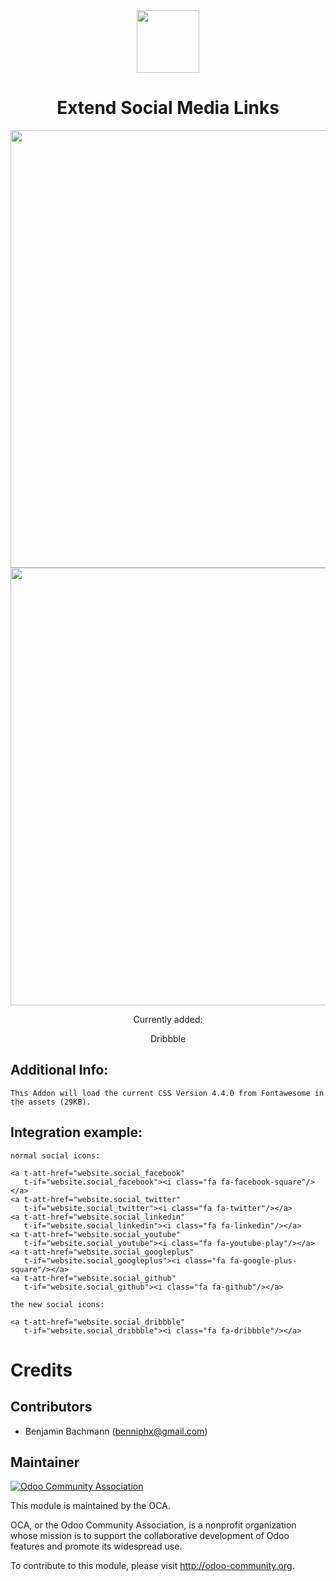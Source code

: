 
<center>
<a href="https://dribbble.com/">
<img class="oe_picture" width="100" src="https://github.com/blooparksystems/website/blob/8.0/website_social_media_icon_extention/static/description/dribbble.png?raw=true">
</a>

Extend Social Media Links
=========================

<img class="oe_picture" width="700" src="https://github.com/blooparksystems/website/blob/8.0/website_social_media_icon_extention/static/description/settings.png?raw=true">
<img class="oe_picture" width="700" src="https://github.com/blooparksystems/website/blob/8.0/website_social_media_icon_extention/static/description/webpage.png?raw=true">


Currently added:

Dribbble

</center>

Additional Info:
----------------
	
    This Addon will load the current CSS Version 4.4.0 from Fontawesome in the assets (29KB).

Integration example:
--------------------

    normal social icons:

	<a t-att-href="website.social_facebook"
       t-if="website.social_facebook"><i class="fa fa-facebook-square"/></a>
	<a t-att-href="website.social_twitter" 
       t-if="website.social_twitter"><i class="fa fa-twitter"/></a>
	<a t-att-href="website.social_linkedin"
       t-if="website.social_linkedin"><i class="fa fa-linkedin"/></a>
	<a t-att-href="website.social_youtube" 
       t-if="website.social_youtube"><i class="fa fa-youtube-play"/></a>
	<a t-att-href="website.social_googleplus" 
       t-if="website.social_googleplus"><i class="fa fa-google-plus-square"/></a>
	<a t-att-href="website.social_github" 
       t-if="website.social_github"><i class="fa fa-github"/></a>

	the new social icons:

	<a t-att-href="website.social_dribbble" 
       t-if="website.social_dribbble"><i class="fa fa-dribbble"/></a>

Credits
=======

Contributors
------------

* Benjamin Bachmann (benniphx@gmail.com)

Maintainer
----------

<a href="http://odoo-community.org">
<img class="oe_picture" alt="Odoo Community Association" src="http://odoo-community.org/logo.png">
</a>

This module is maintained by the OCA.

OCA, or the Odoo Community Association, is a nonprofit organization whose mission is to support the collaborative development of Odoo features and promote its widespread use.

To contribute to this module, please visit <a href="http://odoo-community.org">http://odoo-community.org</a>.